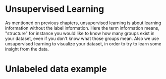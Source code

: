 # Unsupervised Learning
As mentioned on previous chapters, unsupervised learning is about learning information without the label information.
Here the term information means, "structure" for instance you would like to know how many groups exist in your dataset, even if you don't know what those groups mean.
Also we use unsupervised learning to visualize your dataset, in order to try to learn some insight from the data.
# Unlabeled data example